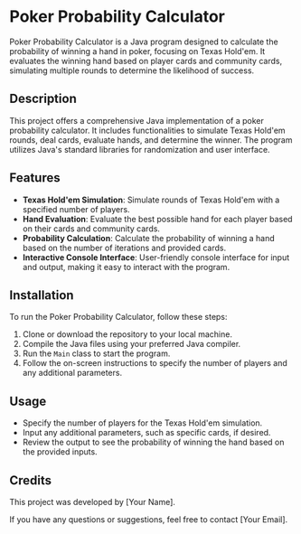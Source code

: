 # Poker Probability Calculator

Poker Probability Calculator is a Java program designed to calculate the probability of winning a hand in poker, focusing on Texas Hold'em. It evaluates the winning hand based on player cards and community cards, simulating multiple rounds to determine the likelihood of success.

## Description

This project offers a comprehensive Java implementation of a poker probability calculator. It includes functionalities to simulate Texas Hold'em rounds, deal cards, evaluate hands, and determine the winner. The program utilizes Java's standard libraries for randomization and user interface.

## Features

- **Texas Hold'em Simulation**: Simulate rounds of Texas Hold'em with a specified number of players.
- **Hand Evaluation**: Evaluate the best possible hand for each player based on their cards and community cards.
- **Probability Calculation**: Calculate the probability of winning a hand based on the number of iterations and provided cards.
- **Interactive Console Interface**: User-friendly console interface for input and output, making it easy to interact with the program.

## Installation

To run the Poker Probability Calculator, follow these steps:

1. Clone or download the repository to your local machine.
2. Compile the Java files using your preferred Java compiler.
3. Run the `Main` class to start the program.
4. Follow the on-screen instructions to specify the number of players and any additional parameters.

## Usage

- Specify the number of players for the Texas Hold'em simulation.
- Input any additional parameters, such as specific cards, if desired.
- Review the output to see the probability of winning the hand based on the provided inputs.

## Credits

This project was developed by [Your Name].

If you have any questions or suggestions, feel free to contact [Your Email].
